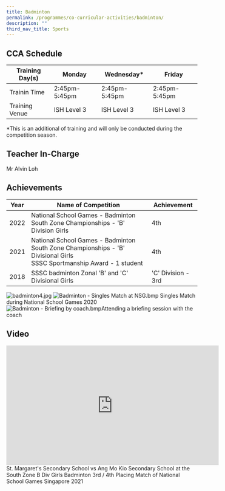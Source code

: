 ```yaml
---
title: Badminton
permalink: /programmes/co-curricular-activities/badminton/
description: ""
third_nav_title: Sports
---
```

CCA Schedule
------------


| **Training Day(s)** | Monday | Wednesday* | Friday |
| -------- | -------- | -------- | -------- | 
| Trainin Time     | 2:45pm-5:45pm    | 2:45pm-5:45pm     | 2:45pm-5:45pm |
| Training Venue | ISH Level 3 | ISH Level 3 | ISH Level 3

*This is an additional of training and will only be conducted during the competition season.


Teacher In-Charge
------------
Mr Alvin Loh

Achievements
------------

| Year | Name of Competition | Achievement |
| -------- | -------- | -------- |
| 2022     | National School Games - Badminton South Zone Championships -  'B' Division Girls     | 4th     |
|2021 | National School Games - Badminton South Zone Championships - 'B' Divisional Girls <br> SSSC Sportmanship Award - 1 student | 4th |
|2018 | SSSC badminton Zonal 'B' and 'C' Divisional Girls | 'C' Division - 3rd

![badminton4.jpg](https://stmargaretssec-moe-edu-sg-admin.cwp.sg/qql/slot/u168/Programmes/CCAs/badminton4.jpg)
![Badminton - Singles Match at NSG.bmp](https://stmargaretssec-moe-edu-sg-admin.cwp.sg/qql/slot/u168/Programmes/CCAs/Badminton/Badminton%20-%20Singles%20Match%20at%20NSG.bmp) Singles Match during National School Games 2020<br>![Badminton - Briefing by coach.bmp](https://stmargaretssec-moe-edu-sg-admin.cwp.sg/qql/slot/u168/Programmes/CCAs/Badminton/Badminton%20-%20Briefing%20by%20coach.bmp)Attending a briefing session with the coach

Video
------------
<iframe width="560" height="315" src="https://www.youtube.com/embed/6L60zz-yroE" title="YouTube video player" frameborder="0" allow="accelerometer; autoplay; clipboard-write; encrypted-media; gyroscope; picture-in-picture; web-share" allowfullscreen></iframe>
St. Margaret's Secondary School vs Ang Mo Kio Secondary School at the South Zone B Div Girls Badminton 3rd / 4th Placing Match of National School Games Singapore 2021